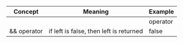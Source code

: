 | Concept | Meaning | Example |
|---------|---------|---------|
| || operator | if left is false, right is returned | true || X --> X |
| && operator | if left is false, then left is returned | false || X --> X |

